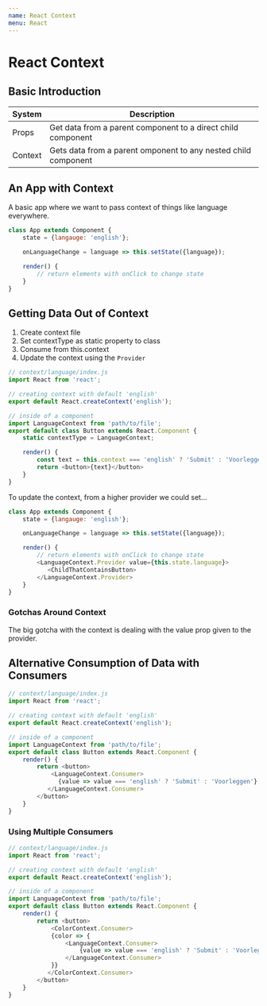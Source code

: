 ```yaml
---
name: React Context
menu: React
---
```


# React Context

## Basic Introduction

| System  | Description                                                    |
| ------- | -------------------------------------------------------------- |
| Props   | Get data from a parent component to a direct child component   |
| Context | Gets data from a parent omponent to any nested child component |

## An App with Context

A basic app where we want to pass context of things like language everywhere.

```javascript
class App extends Component {
    state = {langauge: 'english'};

    onLanguageChange = language => this.setState({language});

    render() {
        // return elements with onClick to change state
    }
}
```

## Getting Data Out of Context

1. Create context file
2. Set contextType as static property to class
3. Consume from this.context
4. Update the context using the `Provider`

```javascript
// context/language/index.js
import React from 'react';

// creating context with default 'english'
export default React.createContext('english');

// inside of a component 
import LanguageContext from 'path/to/file';
export default class Button extends React.Component {
    static contextType = LanguageContext;

    render() {
        const text = this.context === 'english' ? 'Submit' : 'Voorleggen';
        return <button>{text}</button>
    }
}
```

To update the context, from a higher provider we could set...

```javascript
class App extends Component {
    state = {langauge: 'english'};

    onLanguageChange = language => this.setState({language});

    render() {
        // return elements with onClick to change state
        <LanguageContext.Provider value={this.state.language}>
           <ChildThatContainsButton>
        </LanguageContext.Provider>
    }
}
```

### Gotchas Around Context

The big gotcha with the context is dealing with the value prop given to the provider.

## Alternative Consumption of Data with Consumers

```javascript
// context/language/index.js
import React from 'react';

// creating context with default 'english'
export default React.createContext('english');

// inside of a component 
import LanguageContext from 'path/to/file';
export default class Button extends React.Component {
    render() {
        return <button>
            <LanguageContext.Consumer>
              {value => value === 'english' ? 'Submit' : 'Voorleggen'}
           </LanguageContext.Consumer>
        </button>
    }
}
```

### Using Multiple Consumers

```javascript
// context/language/index.js
import React from 'react';

// creating context with default 'english'
export default React.createContext('english');

// inside of a component 
import LanguageContext from 'path/to/file';
export default class Button extends React.Component {
    render() {
        return <button>
            <ColorContext.Consumer>
            {color => {
                <LanguageContext.Consumer>
                    {value => value === 'english' ? 'Submit' : 'Voorleggen'}
                </LanguageContext.Consumer>  
            }}
           </ColorContext.Consumer>
        </button>
    }
}
```